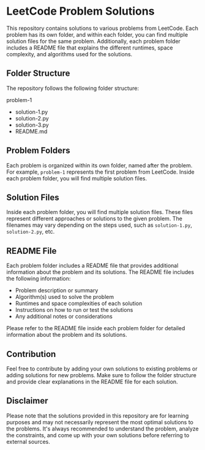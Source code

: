 # LeetCode Problem Solutions

This repository contains solutions to various problems from LeetCode. Each problem has its own folder, and within each folder, you can find multiple solution files for the same problem. Additionally, each problem folder includes a README file that explains the different runtimes, space complexity, and algorithms used for the solutions.

## Folder Structure

The repository follows the following folder structure:

problem-1
 - solution-1.py
 - solution-2.py
 - solution-3.py
 - README.md


## Problem Folders

Each problem is organized within its own folder, named after the problem. For example, `problem-1` represents the first problem from LeetCode. Inside each problem folder, you will find multiple solution files.

## Solution Files

Inside each problem folder, you will find multiple solution files. These files represent different approaches or solutions to the given problem. The filenames may vary depending on the steps used, such as `solution-1.py`, `solution-2.py`, etc.

## README File

Each problem folder includes a README file that provides additional information about the problem and its solutions. The README file includes the following information:

- Problem description or summary
- Algorithm(s) used to solve the problem
- Runtimes and space complexities of each solution
- Instructions on how to run or test the solutions
- Any additional notes or considerations

Please refer to the README file inside each problem folder for detailed information about the problem and its solutions.

## Contribution

Feel free to contribute by adding your own solutions to existing problems or adding solutions for new problems. Make sure to follow the folder structure and provide clear explanations in the README file for each solution.

## Disclaimer

Please note that the solutions provided in this repository are for learning purposes and may not necessarily represent the most optimal solutions to the problems. It's always recommended to understand the problem, analyze the constraints, and come up with your own solutions before referring to external sources.
